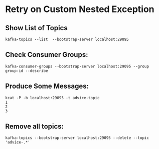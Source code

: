 # Retry on Custom Nested Exception 

## Show List of Topics
```shell
kafka-topics --list  --bootstrap-server localhost:29095
```

## Check Consumer Groups:
```shell
kafka-consumer-groups --bootstrap-server localhost:29095 --group group-id --describe
```

## Produce Some Messages:
```shell
kcat -P -b localhost:29095 -t advice-topic
1
2
3
```

## Remove all topics:
```shell
kafka-topics --bootstrap-server localhost:29095 --delete --topic 'advice-.*'
```